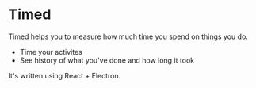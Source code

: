 # Timed
Timed helps you to measure how much time you spend on things you do.

- Time your activites
- See history of what you've done and how long it took

It's written using React + Electron.
